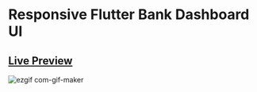 # Responsive Flutter Bank Dashboard UI

## [Live Preview](https://bit.ly/ochyluv)


![ezgif com-gif-maker](https://user-images.githubusercontent.com/81382563/162723758-4ab56260-0413-438e-a452-d5f2873da79b.gif)


